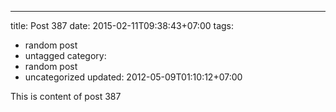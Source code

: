 ---
title: Post 387
date: 2015-02-11T09:38:43+07:00
tags:
  - random post
  - untagged
category:
  - random post
  - uncategorized
updated: 2012-05-09T01:10:12+07:00

This is content of post 387